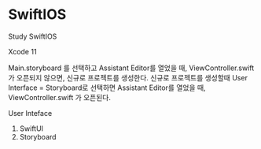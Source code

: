 # SwiftIOS
Study SwiftIOS

Xcode 11

Main.storyboard 를 선택하고 Assistant Editor를 열었을 때, ViewController.swift가 오픈되지 않으면,
신규로 프로젝트를 생성한다.
신규로 프로젝트를 생성할때 User Interface = Storyboard로 선택하면 Assistant Editor를 열었을 때, ViewController.swift 가 오픈된다.

User Inteface 
1. SwiftUI
2. Storyboard
